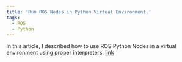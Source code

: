 ```yaml
---
title: 'Run ROS Nodes in Python Virtual Environment.'
tags:
  - ROS
  - Python
---
```


In this article, I described how to use ROS Python Nodes in a virtual environment using proper interpreters.
[link](https://medium.com/@zillur-rahman/run-ros-nodes-in-python-virtual-environment-3ea5455cc81)
